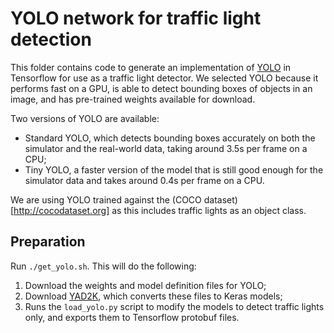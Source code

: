 # YOLO network for traffic light detection

This folder contains code to generate an implementation of [YOLO](https://pjreddie.com/darknet/yolo/) in Tensorflow for use as a traffic light detector.  We selected YOLO because it performs fast on a GPU, is able to detect bounding boxes of objects in an image, and has pre-trained weights available for download.

Two versions of YOLO are available:
* Standard YOLO, which detects bounding boxes accurately on both the simulator and the real-world data, taking around 3.5s per frame on a CPU;
* Tiny YOLO, a faster version of the model that is still good enough for the simulator data and takes around 0.4s per frame on a CPU.

We are using YOLO trained against the (COCO dataset)[http://cocodataset.org] as this includes traffic lights as an object class.

## Preparation

Run `./get_yolo.sh`.  This will do the following:
1. Download the weights and model definition files for YOLO;
2. Download [YAD2K](https://github.com/allanzelener/YAD2K), which converts these files to Keras models;
3. Runs the `load_yolo.py` script to modify the models to detect traffic lights only, and exports them to Tensorflow protobuf files.
